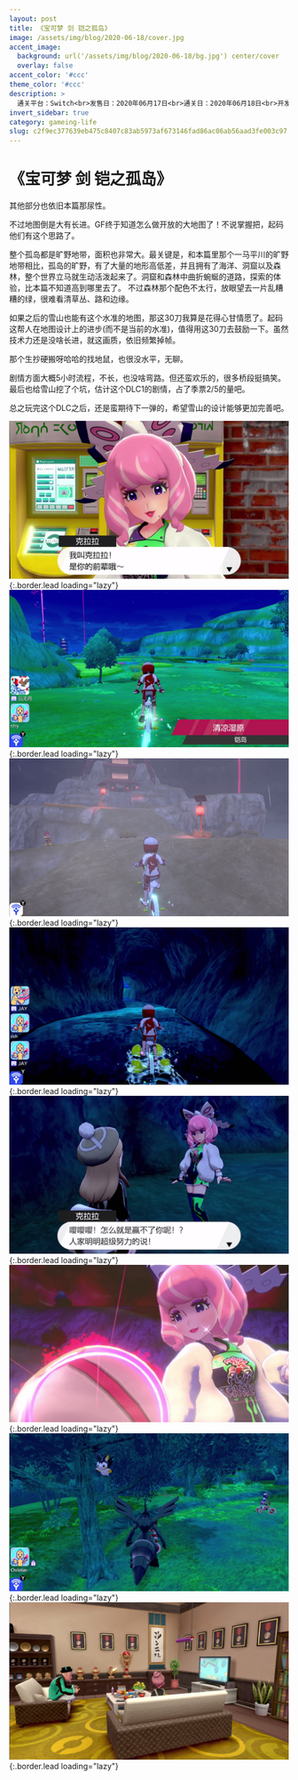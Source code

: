 ```yaml
---
layout: post
title: 《宝可梦 剑 铠之孤岛》
image: /assets/img/blog/2020-06-18/cover.jpg
accent_image: 
  background: url('/assets/img/blog/2020-06-18/bg.jpg') center/cover
  overlay: false
accent_color: '#ccc'
theme_color: '#ccc'
description: >
  通关平台：Switch<br>发售日：2020年06月17日<br>通关日：2020年06月18日<br>开发商：Game Freak<br>发行商：Nintendo, TPC<br>个人评分：85
invert_sidebar: true
category: gameing-life
slug: c2f9ec377639eb475c8407c83ab5973af673146fad86ac06ab56aad3fe003c97
---
```


# 《宝可梦 剑 铠之孤岛》

其他部分也依旧本篇那尿性。

不过地图倒是大有长进。GF终于知道怎么做开放的大地图了！不说掌握把，起码他们有这个思路了。

整个孤岛都是旷野地带，面积也非常大。最关键是，和本篇里那个一马平川的旷野地带相比，孤岛的旷野，有了大量的地形高低差，并且拥有了海洋、洞窟以及森林，整个世界立马就生动活泼起来了。洞窟和森林中曲折蜿蜒的道路，探索的体验，比本篇不知道高到哪里去了。
不过森林那个配色不太行，放眼望去一片乱糟糟的绿，很难看清草丛、路和边缘。

如果之后的雪山也能有这个水准的地图，那这30刀我算是花得心甘情愿了。起码这帮人在地图设计上的进步(而不是当前的水准)，值得用这30刀去鼓励一下。虽然技术力还是没啥长进，就这画质，依旧频繁掉帧。

那个生抄硬搬呀哈哈的找地鼠，也很没水平，无聊。

剧情方面大概5小时流程，不长，也没啥弯路。但还蛮欢乐的，很多桥段挺搞笑。最后也给雪山挖了个坑，估计这个DLC1的剧情，占了季票2/5的量吧。

总之玩完这个DLC之后，还是蛮期待下一弹的，希望雪山的设计能够更加完善吧。


![](/assets/img/blog/2020-06-18/1.jpg){:.border.lead loading="lazy"}
![](/assets/img/blog/2020-06-18/2.jpg){:.border.lead loading="lazy"}
![](/assets/img/blog/2020-06-18/3.jpg){:.border.lead loading="lazy"}
![](/assets/img/blog/2020-06-18/4.jpg){:.border.lead loading="lazy"}
![](/assets/img/blog/2020-06-18/5.jpg){:.border.lead loading="lazy"}
![](/assets/img/blog/2020-06-18/6.jpg){:.border.lead loading="lazy"}
![](/assets/img/blog/2020-06-18/7.jpg){:.border.lead loading="lazy"}
![](/assets/img/blog/2020-06-18/8.jpg){:.border.lead loading="lazy"}
